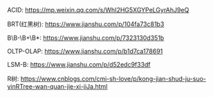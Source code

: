 ACID: https://mp.weixin.qq.com/s/WhI2HG5XGYPeLGyrAhJ9eQ

BRT(红黑树): https://www.jianshu.com/p/104fa73c81b3

B\B-\B+\B*: https://www.jianshu.com/p/7323130d351b

OLTP-OLAP: https://www.jianshu.com/p/b1d7ca178691

LSM-B: https://www.jianshu.com/p/d52edc9f33df

R树: https://www.cnblogs.com/cmi-sh-love/p/kong-jian-shud-ju-suo-yinRTree-wan-quan-jie-xi-jiJa.html

